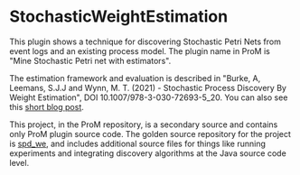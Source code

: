# StochasticWeightEstimation

This plugin shows a technique for discovering Stochastic Petri Nets from event logs and an existing process model. The plugin name in ProM is "Mine Stochastic Petri net with estimators".

The estimation framework and evaluation is described in "Burke, A, Leemans, S.J.J and Wynn, M. T. (2021) - Stochastic Process Discovery By Weight Estimation", DOI 10.1007/978-3-030-72693-5_20. You can also see this [short blog post](https://adamburkeware.net/2020/10/06/spd-by-weight-estimation.html).

This project, in the ProM repository, is a secondary source and contains only ProM plugin source code. The golden source repository for the project is [spd_we](https://github.com/adamburkegh/spd_we), and includes additional source files for things like running experiments and integrating discovery algorithms at the Java source code level.

